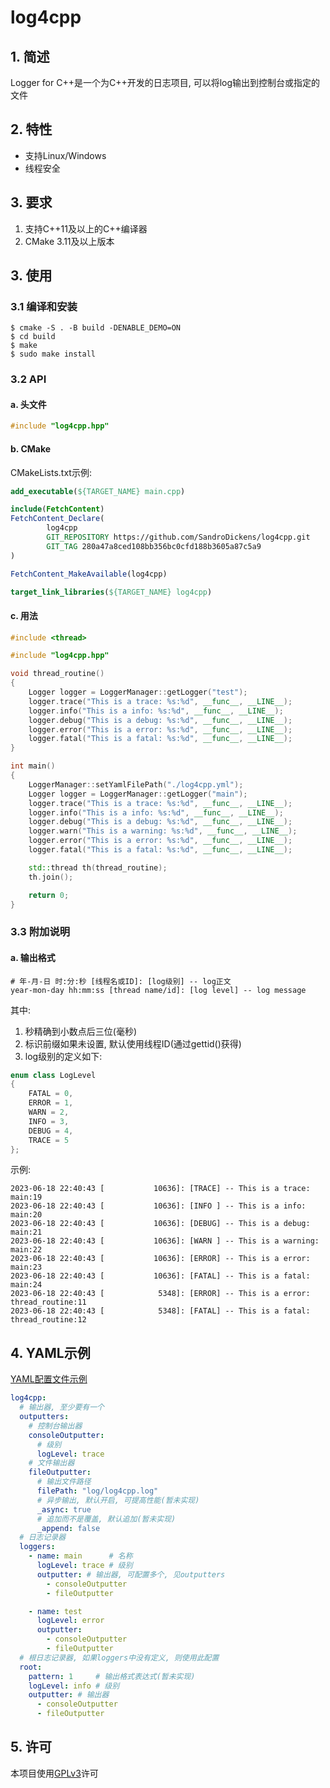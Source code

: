 # log4cpp

## 1. 简述

Logger for C++是一个为C++开发的日志项目, 可以将log输出到控制台或指定的文件

## 2. 特性

- 支持Linux/Windows
- 线程安全

## 3. 要求

1. 支持C++11及以上的C++编译器
3. CMake 3.11及以上版本

## 3. 使用

### 3.1 编译和安装

```shell
$ cmake -S . -B build -DENABLE_DEMO=ON
$ cd build
$ make
$ sudo make install
```

### 3.2 API

#### a. 头文件

```c++
#include "log4cpp.hpp"
```

#### b. CMake

CMakeLists.txt示例:

```cmake
add_executable(${TARGET_NAME} main.cpp)

include(FetchContent)
FetchContent_Declare(
        log4cpp
        GIT_REPOSITORY https://github.com/SandroDickens/log4cpp.git
        GIT_TAG 280a47a8ced108bb356bc0cfd188b3605a87c5a9
)

FetchContent_MakeAvailable(log4cpp)

target_link_libraries(${TARGET_NAME} log4cpp)
```

#### c. 用法

```c++
#include <thread>

#include "log4cpp.hpp"

void thread_routine()
{
	Logger logger = LoggerManager::getLogger("test");
	logger.trace("This is a trace: %s:%d", __func__, __LINE__);
	logger.info("This is a info: %s:%d", __func__, __LINE__);
	logger.debug("This is a debug: %s:%d", __func__, __LINE__);
	logger.error("This is a error: %s:%d", __func__, __LINE__);
	logger.fatal("This is a fatal: %s:%d", __func__, __LINE__);
}

int main()
{
	LoggerManager::setYamlFilePath("./log4cpp.yml");
	Logger logger = LoggerManager::getLogger("main");
	logger.trace("This is a trace: %s:%d", __func__, __LINE__);
	logger.info("This is a info: %s:%d", __func__, __LINE__);
	logger.debug("This is a debug: %s:%d", __func__, __LINE__);
	logger.warn("This is a warning: %s:%d", __func__, __LINE__);
	logger.error("This is a error: %s:%d", __func__, __LINE__);
	logger.fatal("This is a fatal: %s:%d", __func__, __LINE__);

	std::thread th(thread_routine);
	th.join();

	return 0;
}

```

### 3.3 附加说明

#### a. 输出格式

```text
# 年-月-日 时:分:秒 [线程名或ID]: [log级别] -- log正文
year-mon-day hh:mm:ss [thread name/id]: [log level] -- log message
```

其中:

1. 秒精确到小数点后三位(毫秒)
2. 标识前缀如果未设置, 默认使用线程ID(通过gettid()获得)
3. log级别的定义如下:

```c++
enum class LogLevel
{
	FATAL = 0,
	ERROR = 1,
	WARN = 2,
	INFO = 3,
	DEBUG = 4,
	TRACE = 5
};
```

示例:

```shell
2023-06-18 22:40:43 [           10636]: [TRACE] -- This is a trace: main:19
2023-06-18 22:40:43 [           10636]: [INFO ] -- This is a info: main:20
2023-06-18 22:40:43 [           10636]: [DEBUG] -- This is a debug: main:21
2023-06-18 22:40:43 [           10636]: [WARN ] -- This is a warning: main:22
2023-06-18 22:40:43 [           10636]: [ERROR] -- This is a error: main:23
2023-06-18 22:40:43 [           10636]: [FATAL] -- This is a fatal: main:24
2023-06-18 22:40:43 [            5348]: [ERROR] -- This is a error: thread_routine:11
2023-06-18 22:40:43 [            5348]: [FATAL] -- This is a fatal: thread_routine:12
```

## 4. YAML示例

[YAML配置文件示例](src/demo/log4cpp.yml)

```yaml
log4cpp:
  # 输出器, 至少要有一个
  outputters:
    # 控制台输出器
    consoleOutputter:
      # 级别
      logLevel: trace
    # 文件输出器
    fileOutputter:
      # 输出文件路径
      filePath: "log/log4cpp.log"
      # 异步输出, 默认开启, 可提高性能(暂未实现)
      _async: true
      # 追加而不是覆盖, 默认追加(暂未实现)
      _append: false
  # 日志记录器
  loggers:
    - name: main      # 名称
      logLevel: trace # 级别
      outputter: # 输出器, 可配置多个, 见outputters
        - consoleOutputter
        - fileOutputter

    - name: test
      logLevel: error
      outputter:
        - consoleOutputter
        - fileOutputter
  # 根日志记录器, 如果loggers中没有定义, 则使用此配置
  root:
    pattern: 1     # 输出格式表达式(暂未实现)
    logLevel: info # 级别
    outputter: # 输出器
      - consoleOutputter
      - fileOutputter
```

## 5. 许可

本项目使用[GPLv3](LICENSE)许可
